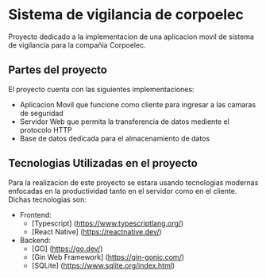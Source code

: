 # Sistema de vigilancia de corpoelec

Proyecto dedicado a la implementacion de una aplicacion movil de sistema de vigilancia para la compañia Corpoelec.  


## Partes del proyecto

El proyecto cuenta con las siguientes implementaciones:  

- Aplicacion Movil que funcione como cliente para ingresar a las camaras de seguridad
- Servidor Web que permita la transferencia de datos mediente el protocolo HTTP
- Base de datos dedicada para el almacenamiento de datos

## Tecnologias Utilizadas en el proyecto

Para la realizacion de este proyecto se estara usando tecnologias modernas enfocadas en la productividad tanto en el servidor como en el cliente.  
Dichas tecnologias son:

- Frontend:
  - [Typescript] (https://www.typescriptlang.org/)
  - [React Native] (https://reactnative.dev/)
- Backend: 
  - [GO] (https://go.dev/)
  - [Gin Web Framework] (https://gin-gonic.com/)
  - [SQLite] (https://www.sqlite.org/index.html)

